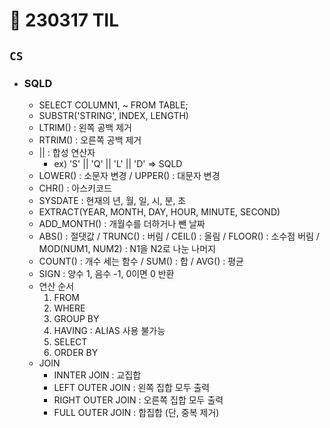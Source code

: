 # 🚩 230317 TIL

## **`CS`**

- ### SQLD
  - SELECT COLUMN1, ~ FROM TABLE;
  - SUBSTR('STRING', INDEX, LENGTH)
  - LTRIM() : 왼쪽 공백 제거
  - RTRIM() : 오른쪽 공백 제거
  - || : 합성 연산자
    - ex) 'S' || 'Q' || 'L' || 'D' => SQLD
  - LOWER() : 소문자 변경 / UPPER() : 대문자 변경
  - CHR() : 아스키코드
  - SYSDATE : 현재의 년, 월, 일, 시, 분, 초
  - EXTRACT(YEAR, MONTH, DAY, HOUR, MINUTE, SECOND)
  - ADD_MONTH() : 개월수를 더하거나 뺀 날짜
  - ABS() : 절댓값 / TRUNC() : 버림 / CEIL() : 올림 / FLOOR() : 소수점 버림 / MOD(NUM1, NUM2) : N1을 N2로 나눈 나머지
  - COUNT() : 개수 세는 함수 / SUM() : 합 / AVG() : 평균
  - SIGN : 양수 1, 음수 -1, 0이면 0 반환
  - 연산 순서
    1. FROM
    2. WHERE
    3. GROUP BY
    4. HAVING : ALIAS 사용 불가능
    5. SELECT
    6. ORDER BY
  - JOIN
    - INNTER JOIN : 교집합
    - LEFT OUTER JOIN : 왼쪽 집합 모두 출력
    - RIGHT OUTER JOIN : 오른쪽 집합 모두 출력
    - FULL OUTER JOIN : 합집합 (단, 중복 제거)

